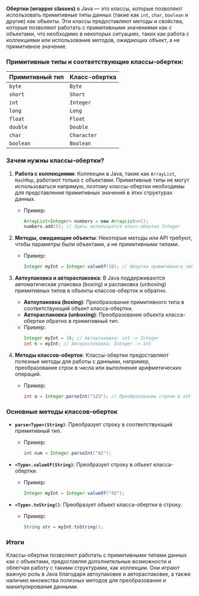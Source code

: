 **Обертки (wrapper classes)** в Java — это классы, которые позволяют использовать примитивные типы данных (такие как `int`, `char`, `boolean` и другие) как объекты. Эти классы предоставляют методы и свойства, которые позволяют работать с примитивными значениями как с объектами, что необходимо в некоторых ситуациях, таких как работа с коллекциями или использование методов, ожидающих объект, а не примитивное значение.

### Примитивные типы и соответствующие классы-обертки:

| Примитивный тип | Класс-обертка    |
|----------------|------------------|
| `byte`         | `Byte`           |
| `short`        | `Short`          |
| `int`          | `Integer`        |
| `long`         | `Long`           |
| `float`        | `Float`          |
| `double`       | `Double`         |
| `char`         | `Character`      |
| `boolean`      | `Boolean`        |

### Зачем нужны классы-обертки?
1. **Работа с коллекциями**: Коллекции в Java, такие как `ArrayList`, `HashMap`, работают только с объектами. Примитивные типы не могут использоваться напрямую, поэтому классы-обертки необходимы для представления примитивных значений в этих структурах данных.
   - Пример:
     ```java
     ArrayList<Integer> numbers = new ArrayList<>();
     numbers.add(5); // Здесь используется класс-обертка Integer
     ```

2. **Методы, ожидающие объекты**: Некоторые методы или API требуют, чтобы параметры были объектами, а не примитивными типами.
   - Пример:
     ```java
     Integer myInt = Integer.valueOf(10); // Обертка примитивного типа int
     ```

3. **Автоупаковка и автораспаковка**: В Java поддерживаются автоматическая упаковка (boxing) и распаковка (unboxing) примитивных типов в объекты классов-оберток и обратно.
   - **Автоупаковка (boxing)**: Преобразование примитивного типа в соответствующий объект класса-обертки.
   - **Автораспаковка (unboxing)**: Преобразование объекта класса-обертки обратно в примитивный тип.
   - Пример:
     ```java
     Integer myInt = 10; // Автоупаковка: int -> Integer
     int n = myInt; // Автораспаковка: Integer -> int
     ```

4. **Методы классов-оберток**: Классы-обертки предоставляют полезные методы для работы с данными, например, преобразование строк в числа или выполнение арифметических операций.
   - Пример:
     ```java
     int a = Integer.parseInt("123"); // Преобразование строки в int
     ```

### Основные методы классов-оберток

- **`parse<Type>(String)`**: Преобразует строку в соответствующий примитивный тип.
  - Пример:
    ```java
    int num = Integer.parseInt("42");
    ```

- **`<Type>.valueOf(String)`**: Преобразует строку в объект класса-обертки.
  - Пример:
    ```java
    Integer myInt = Integer.valueOf("42");
    ```

- **`<Type>.toString()`**: Преобразует объект класса-обертки в строку.
  - Пример:
    ```java
    String str = myInt.toString();
    ```

### Итоги
Классы-обертки позволяют работать с примитивными типами данных как с объектами, предоставляя дополнительные возможности и облегчая работу с такими структурами, как коллекции. Они играют важную роль в Java благодаря автоупаковке и автораспаковке, а также наличию множества полезных методов для преобразования и манипулирования данными.